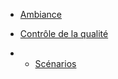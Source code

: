 * [Ambiance](/Ambiance)

* [Contrôle de la qualité](/Controle-qualite)
* * [Scénarios](/Controle-qualite)


